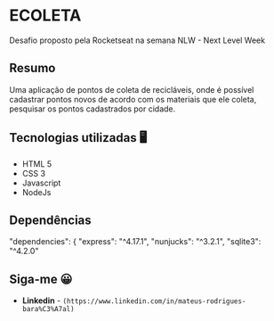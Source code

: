 # ECOLETA

Desafio proposto pela Rocketseat na semana NLW - Next Level Week

## Resumo

Uma aplicação de pontos de coleta de recicláveis, onde é possível cadastrar pontos novos de acordo com os materiais que ele coleta, pesquisar os pontos cadastrados por cidade.

## Tecnologias utilizadas 🖥

* HTML 5
* CSS 3
* Javascript
* NodeJs

## Dependências
"dependencies": {
    "express": "^4.17.1",
    "nunjucks": "^3.2.1",
    "sqlite3": "^4.2.0"



## Siga-me 😀

* **Linkedin** - ```(https://www.linkedin.com/in/mateus-rodrigues-bara%C3%A7al)```


